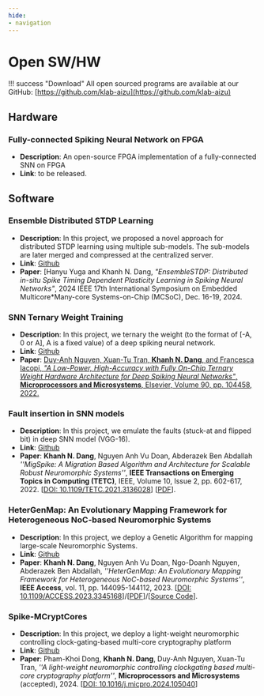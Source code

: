 ```yaml
---
hide:
- navigation
---
```


# Open SW/HW

!!! success "Download"
        All open sourced programs are available at our GitHub: [https://github.com/klab-aizu](https://github.com/klab-aizu)

## Hardware

### Fully-connected Spiking Neural Network on FPGA

- **Description**: An open-source FPGA implementation of a fully-connected SNN on FPGA
- **Link**: to be released.

## Software

### Ensemble Distributed STDP Learning

- **Description**: In this project, we proposed a novel approach for distributed STDP learning using multiple sub-models. The sub-models are later merged and compressed at the centralized server.
- **Link**: [Github](https://github.com/klab-aizu/EnsembleSTDP)
- **Paper**: [Hanyu Yuga and Khanh N. Dang, *"EnsembleSTDP: Distributed in-situ Spike Timing Dependent Plasticity Learning in Spiking Neural Networks"*,  2024 IEEE 17th International Symposium on Embedded Multicore*Many-core Systems-on-Chip (MCSoC), Dec. 16-19, 2024.

### SNN Ternary Weight Training

- **Description**: In this project, we ternary the weight (to the format of \[-A, 0 or A\], A is a fixed value) of a deep spiking neural network.
- **Link**: [Github](https://github.com/klab-aizu/TW-SNN)
- **Paper**: [Duy-Anh Nguyen, Xuan-Tu Tran, **Khanh N. Dang**, and Francesca Iacopi, *"A Low-Power, High-Accuracy with Fully On-Chip Ternary Weight Hardware Architecture for Deep Spiking Neural Networks"*, **Microprocessors and Microsystems**, Elsevier, Volume 90, pp. 104458, 2022.](https://doi.org/10.1016/j.micpro.2022.104458)


### Fault insertion in SNN models

- **Description**: In this project, we emulate the faults (stuck-at and flipped bit) in deep SNN model (VGG-16).
- **Link**: [Github](https://github.com/KhanhGarage/hybrid-snn-conversion-with-faults)
- **Paper**:  **Khanh N. Dang**, Nguyen Anh Vu Doan, Abderazek Ben Abdallah *''MigSpike: A Migration Based Algorithm and Architecture for Scalable Robust Neuromorphic Systems''*,  **IEEE Transactions on Emerging Topics in Computing (TETC)**,  IEEE, Volume 10, Issue 2, pp. 602-617, 2022.  \[[DOI: 10.1109/TETC.2021.3136028](https://doi.org/10.1109/TETC.2021.3136028)\] \[[PDF](./share/pubs/TETC-2021.pdf)\].
  
### HeterGenMap: An Evolutionary Mapping Framework for Heterogeneous NoC-based Neuromorphic Systems

- **Description**: In this project, we deploy a Genetic Algorithm for mapping large-scale Neuromorphic Systems.
- **Link**: [Github](https://github.com/khanhdang/HeterGenMap)
- **Paper**:  **Khanh N. Dang**, Nguyen Anh Vu Doan, Ngo-Doanh Nguyen, Abderazek Ben Abdallah, *''HeterGenMap: An Evolutionary Mapping Framework for Heterogeneous NoC-based Neuromorphic Systems''*,  **IEEE Access**,  vol. 11, pp. 144095-144112, 2023. \[[DOI: 10.1109/ACCESS.2023.3345168](https://doi.org/10.1109/ACCESS.2023.3345168)\]/\[[PDF](https://ieeexplore.ieee.org/stamp/stamp.jsp?tp=&arnumber=10366249)\]/\[[Source Code](https://github.com/khanhdang/HeterGenMap)\].

### Spike-MCryptCores


- **Description**: In this project, we deploy a light-weight neuromorphic controlling clock-gating-based multi-core cryptography platform
- **Link**: [Github](https://github.com/khanhdang/Spike-MCryptCores)
- **Paper**: Pham-Khoi Dong, **Khanh N. Dang**,  Duy-Anh Nguyen, Xuan-Tu Tran, *''A light-weight neuromorphic controlling clockgating based multi-core cryptography platform''*, **Microprocessors and Microsystems** (accepted), 2024. \[[DOI: 10.1016/j.micpro.2024.105040](https://doi.org/10.1016/j.micpro.2024.105040)\]

